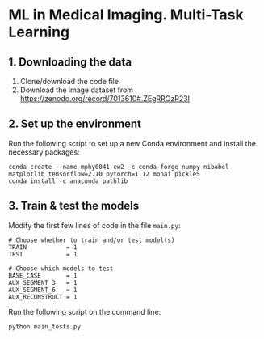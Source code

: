 # ML in Medical Imaging. Multi-Task Learning 

## 1. Downloading the data
1. Clone/download the code file
2. Download the image dataset from https://zenodo.org/record/7013610#.ZEgRROzP23I


## 2. Set up the environment
Run the following script to set up a new Conda environment and install the necessary packages:
```
conda create --name mphy0041-cw2 -c conda-forge numpy nibabel matplotlib tensorflow=2.10 pytorch=1.12 monai pickle5
conda install -c anaconda pathlib
```

## 3. Train & test the models 
Modify the first few lines of code in the file `main.py`:
```
# Choose whether to train and/or test model(s)
TRAIN           = 1
TEST            = 1

# Choose which models to test
BASE_CASE       = 1
AUX_SEGMENT_3   = 1
AUX_SEGMENT_6   = 1
AUX_RECONSTRUCT = 1
```

Run the following script on the command line:
```
python main_tests.py
```

